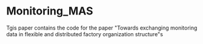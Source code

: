 # Monitoring_MAS
Tgis paper contains the code for the paper "Towards exchanging monitoring data in flexible and distributed factory organization structure"s
